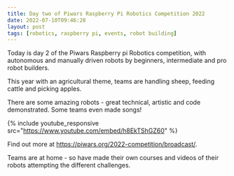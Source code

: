 ```yaml
---
title: Day two of Piwars Raspberry Pi Robotics Competition 2022
date: 2022-07-10T09:46:28
layout: post
tags: [robotics, raspberry pi, events, robot building]
---
```

Today is day 2 of the Piwars Raspberry pi Robotics competition, with autonomous and manually driven robots by beginners, intermediate and pro robot builders. 

This year with an agricultural theme, teams are handling sheep, feeding cattle and picking apples. 

There are some amazing robots - great technical, artistic and code demonstrated. Some teams even made songs!

{% include youtube_responsive src="https://www.youtube.com/embed/h8EkTShGZ60" %}

Find out more at <https://piwars.org/2022-competition/broadcast/>.

Teams are at home - so have made their own courses and videos of their robots attempting the different challenges.
